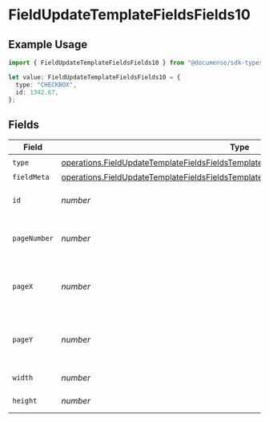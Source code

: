 # FieldUpdateTemplateFieldsFields10

## Example Usage

```typescript
import { FieldUpdateTemplateFieldsFields10 } from "@documenso/sdk-typescript/models/operations";

let value: FieldUpdateTemplateFieldsFields10 = {
  type: "CHECKBOX",
  id: 1342.67,
};
```

## Fields

| Field                                                                                                                                                                                            | Type                                                                                                                                                                                             | Required                                                                                                                                                                                         | Description                                                                                                                                                                                      |
| ------------------------------------------------------------------------------------------------------------------------------------------------------------------------------------------------ | ------------------------------------------------------------------------------------------------------------------------------------------------------------------------------------------------ | ------------------------------------------------------------------------------------------------------------------------------------------------------------------------------------------------ | ------------------------------------------------------------------------------------------------------------------------------------------------------------------------------------------------ |
| `type`                                                                                                                                                                                           | [operations.FieldUpdateTemplateFieldsFieldsTemplatesFieldsRequestRequestBody10Type](../../models/operations/fieldupdatetemplatefieldsfieldstemplatesfieldsrequestrequestbody10type.md)           | :heavy_check_mark:                                                                                                                                                                               | N/A                                                                                                                                                                                              |
| `fieldMeta`                                                                                                                                                                                      | [operations.FieldUpdateTemplateFieldsFieldsTemplatesFieldsRequestRequestBody10FieldMeta](../../models/operations/fieldupdatetemplatefieldsfieldstemplatesfieldsrequestrequestbody10fieldmeta.md) | :heavy_minus_sign:                                                                                                                                                                               | N/A                                                                                                                                                                                              |
| `id`                                                                                                                                                                                             | *number*                                                                                                                                                                                         | :heavy_check_mark:                                                                                                                                                                               | The ID of the field to update.                                                                                                                                                                   |
| `pageNumber`                                                                                                                                                                                     | *number*                                                                                                                                                                                         | :heavy_minus_sign:                                                                                                                                                                               | The page number the field will be on.                                                                                                                                                            |
| `pageX`                                                                                                                                                                                          | *number*                                                                                                                                                                                         | :heavy_minus_sign:                                                                                                                                                                               | The X coordinate of where the field will be placed.                                                                                                                                              |
| `pageY`                                                                                                                                                                                          | *number*                                                                                                                                                                                         | :heavy_minus_sign:                                                                                                                                                                               | The Y coordinate of where the field will be placed.                                                                                                                                              |
| `width`                                                                                                                                                                                          | *number*                                                                                                                                                                                         | :heavy_minus_sign:                                                                                                                                                                               | The width of the field.                                                                                                                                                                          |
| `height`                                                                                                                                                                                         | *number*                                                                                                                                                                                         | :heavy_minus_sign:                                                                                                                                                                               | The height of the field.                                                                                                                                                                         |